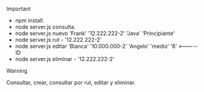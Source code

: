 > [!IMPORTANT]
> 
> * npm install.
> * node server.js consulta.
> * node server.js nuevo 'Frank' '12.222.222-2' 'Java' 'Principiante'
> * node server.js rut - '12.222.222-2'
> * node server.js editar 'Bianca' '10.000.000-2' 'Angelo' 'medio' '6' <----- ID
> * node server.js eliminar - '12.222.222-2'
> 

> [!WARNING]
> Consultar, crear, consultar por rut, editar y eliminar.


